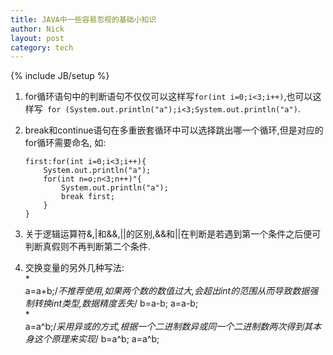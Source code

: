 ```yaml
---
title: JAVA中一些容易忽视的基础小知识
author: Nick
layout: post
category: tech
---
```

{% include JB/setup %}

1.	for循环语句中的判断语句不仅仅可以这样写`for(int i=0;i<3;i++)`,也可以这样写` for	(System.out.println("a");i<3;System.out.println("a")`.

2.	break和continue语句在多重嵌套循环中可以选择跳出哪一个循环,但是对应的for循环需要命名,	如:

		first:for(int i=0;i<3;i++){
			System.out.println("a");
			for(int n=o;n<3;n++)"{
				System.out.println("a");
				break first;
			}
		}

3.	关于逻辑运算符&,\|和&&,\|\|的区别,&&和\|\|在判断是若遇到第一个条件之后便可判断真假则不再判断第二个条件.

4.	交换变量的另外几种写法:	            
	*	
			a=a+b;/*不推荐使用,如果两个数的数值过大,会超出int的范围从而导致数据强制转换int类型,数据精度丢失*/
			b=a-b;
			a=a-b;    		
	*		   
			a=a^b;/*采用异或的方式,根据一个二进制数异或同一个二进制数两次得到其本身这个原理来实现*/
			b=a^b;
			a=a^b;